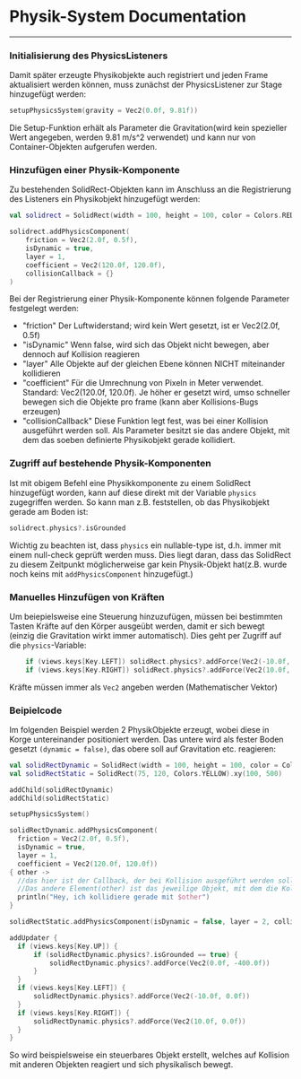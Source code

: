 # Physik-System Documentation
___
### Initialisierung des PhysicsListeners

Damit später erzeugte Physikobjekte auch registriert und jeden Frame aktualisiert werden können,
muss zunächst der PhysicsListener zur Stage hinzugefügt werden:
```kotlin
setupPhysicsSystem(gravity = Vec2(0.0f, 9.81f))
```
Die Setup-Funktion erhält als Parameter die Gravitation(wird kein spezieller Wert angegeben, werden
9.81 m/s^2 verwendet) und kann nur von Container-Objekten aufgerufen werden. 

### Hinzufügen einer Physik-Komponente

Zu bestehenden SolidRect-Objekten kann im Anschluss an die Registrierung des Listeners ein
Physikobjekt hinzugefügt werden:
```kotlin
val solidrect = SolidRect(width = 100, height = 100, color = Colors.RED).xy(50, 50)

solidrect.addPhysicsComponent(
    friction = Vec2(2.0f, 0.5f),
    isDynamic = true,
    layer = 1,
    coefficient = Vec2(120.0f, 120.0f),
    collisionCallback = {}
)
```

Bei der Registrierung einer Physik-Komponente können folgende Parameter festgelegt werden:

- "friction" Der Luftwiderstand; wird kein Wert gesetzt, ist er Vec2(2.0f, 0.5f)
- "isDynamic" Wenn false, wird sich das Objekt nicht bewegen, aber dennoch auf Kollision reagieren
- "layer" Alle Objekte auf der gleichen Ebene können NICHT miteinander kollidieren
- "coefficient" Für die Umrechnung von Pixeln in Meter verwendet. Standard: Vec2(120.0f, 120.0f). Je
  höher er gesetzt wird, umso schneller bewegen sich die Objekte pro frame (kann aber 
  Kollisions-Bugs erzeugen)
- "collisionCallback" Diese Funktion legt fest, was bei einer Kollision ausgeführt werden soll. Als Parameter 
  besitzt sie das andere Objekt, mit dem das soeben definierte Physikobjekt gerade kollidiert.
  
### Zugriff auf bestehende Physik-Komponenten

Ist mit obigem Befehl eine Physikkomponente zu einem SolidRect hinzugefügt worden, kann auf
diese direkt mit der Variable ```physics``` zugegriffen werden. So kann man z.B. feststellen,
ob das Physikobjekt gerade am Boden ist:
````kotlin
solidrect.physics?.isGrounded
````
Wichtig zu beachten ist, dass ```physics``` ein nullable-type ist, d.h. immer mit einem
null-check geprüft werden muss. Dies liegt daran, dass das SolidRect zu diesem Zeitpunkt
möglicherweise gar kein Physik-Objekt hat(z.B. wurde noch keins mit ```addPhysicsComponent```
hinzugefügt.)

### Manuelles Hinzufügen von Kräften

Um beiepielsweise eine Steuerung hinzuzufügen, müssen bei bestimmten Tasten Kräfte auf
den Körper ausgeübt werden, damit er sich bewegt (einzig die Gravitation wirkt immer automatisch).
Dies geht per Zugriff auf die ```physics```-Variable:
````kotlin
    if (views.keys[Key.LEFT]) solidRect.physics?.addForce(Vec2(-10.0f, 0.0f))
    if (views.keys[Key.RIGHT]) solidRect.physics?.addForce(Vec2(10.0f, 0.0f))
````
Kräfte müssen immer als ```Vec2``` angeben werden (Mathematischer Vektor)

### Beipielcode

Im folgenden Beispiel werden 2 PhysikObjekte erzeugt, wobei diese in Korge untereinander positioniert
werden. Das untere wird als fester Boden gesetzt ```(dynamic = false)```, das obere soll auf Gravitation etc.
reagieren:
````kotlin
val solidRectDynamic = SolidRect(width = 100, height = 100, color = Colors.RED).xy(50, 50)
val solidRectStatic = SolidRect(75, 120, Colors.YELLOW).xy(100, 500)

addChild(solidRectDynamic)
addChild(solidRectStatic)

setupPhysicsSystem()

solidRectDynamic.addPhysicsComponent(
  friction = Vec2(2.0f, 0.5f), 
  isDynamic = true, 
  layer = 1, 
  coefficient = Vec2(120.0f, 120.0f)) 
{ other ->
  //das hier ist der Callback, der bei Kollision ausgeführt werden soll.
  //Das andere Element(other) ist das jeweilige Objekt, mit dem die Kollision stattfindet
  println("Hey, ich kollidiere gerade mit $other")
}

solidRectStatic.addPhysicsComponent(isDynamic = false, layer = 2, collisionCallback = {/* Nothing */})

addUpdater {
  if (views.keys[Key.UP]) {
      if (solidRectDynamic.physics?.isGrounded == true) {
          solidRectDynamic.physics?.addForce(Vec2(0.0f, -400.0f))
      }
  }
  if (views.keys[Key.LEFT]) {
      solidRectDynamic.physics?.addForce(Vec2(-10.0f, 0.0f))
  }
  if (views.keys[Key.RIGHT]) {
      solidRectDynamic.physics?.addForce(Vec2(10.0f, 0.0f))
  }
}
````
So wird beispielsweise ein steuerbares Objekt erstellt, welches auf Kollision mit
anderen Objekten reagiert und sich physikalisch bewegt.